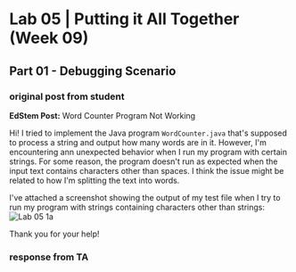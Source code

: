# Lab 05 | Putting it All Together (Week 09)

## Part 01 - Debugging Scenario

### original post from student 

**EdStem Post:** Word Counter Program Not Working

Hi! I tried to implement the Java program ```WordCounter.java``` that's supposed to process a string and output how many words are in it. However, I'm encountering ann unexpected behavior when I run my program with certain strings. For some reason, the program doesn't run as expected when the input text contains characters other than spaces. I think the issue might be related to how I'm splitting the text into words.

I've attached a screenshot showing the output of my test file when I try to run my program with strings containing characters other than strings: 
![Lab 05 1a](lab05_1a.jpg)

Thank you for your help!

### response from TA
